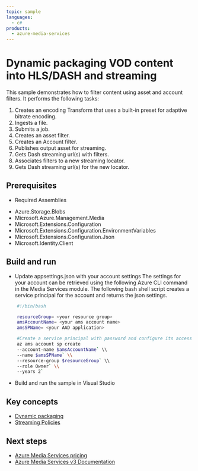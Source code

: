 ```yaml
---
topic: sample
languages:
  - c#
products:
  - azure-media-services
---
```


# Dynamic packaging VOD content into HLS/DASH and streaming

This sample demonstrates how to filter content using asset and account filters. It performs the following tasks:

1. Creates an encoding Transform that uses a built-in preset for adaptive bitrate encoding.
1. Ingests a file.
1. Submits a job.
1. Creates an asset filter.
1. Creates an Account filter.
1. Publishes output asset for streaming.
1. Gets Dash streaming url(s) with filters.
1. Associates filters to a new streaming locator.
1. Gets Dash streaming url(s) for the new locator.

## Prerequisites

* Required Assemblies

- Azure.Storage.Blobs
- Microsoft.Azure.Management.Media
- Microsoft.Extensions.Configuration
- Microsoft.Extensions.Configuration.EnvironmentVariables
- Microsoft.Extensions.Configuration.Json
- Microsoft.Identity.Client

## Build and run

* Update appsettings.json with your account settings The settings for your account can be retrieved using the following Azure CLI command in the Media Services module. The following bash shell script creates a service principal for the account and returns the json settings.


```bash
    #!/bin/bash

    resourceGroup= <your resource group>
    amsAccountName= <your ams account name>
    amsSPName= <your AAD application>

    #Create a service principal with password and configure its access to an Azure Media Services account.
    az ams account sp create
    --account-name $amsAccountName` \\
    --name $amsSPName` \\
    --resource-group $resourceGroup` \\
    --role Owner` \\
    --years 2`
```

* Build and run the sample in Visual Studio

## Key concepts

* [Dynamic packaging](https://docs.microsoft.com/azure/media-services/latest/dynamic-packaging-overview)
* [Streaming Policies](https://docs.microsoft.com/azure/media-services/latest/streaming-policy-concept)

## Next steps

* [Azure Media Services pricing](https://azure.microsoft.com/pricing/details/media-services/)
* [Azure Media Services v3 Documentation](https://docs.microsoft.com/azure/media-services/latest/)
